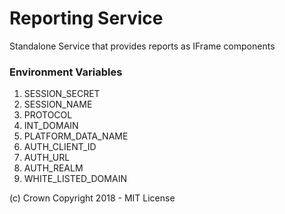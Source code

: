 # Reporting Service

Standalone Service that provides reports as IFrame components


### Environment Variables

1. SESSION_SECRET
2. SESSION_NAME
3. PROTOCOL
4. INT_DOMAIN
5. PLATFORM_DATA_NAME
6. AUTH_CLIENT_ID
7. AUTH_URL
8. AUTH_REALM
9. WHITE_LISTED_DOMAIN

(c) Crown Copyright 2018 - MIT License

